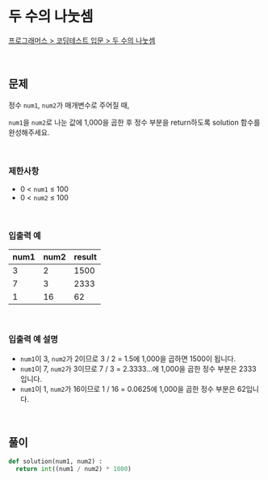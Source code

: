 # 두 수의 나눗셈

[프로그래머스 > 코딩테스트 입문 > 두 수의 나눗셈](https://school.programmers.co.kr/learn/courses/30/lessons/120806)

<br/>

## 문제

정수 `num1`, `num2`가 매개변수로 주어질 때,

`num1`을 `num2`로 나눈 값에 1,000을 곱한 후 정수 부분을 return하도록 solution 함수를 완성해주세요.

<br/>

### 제한사항
- 0 < `num1` ≤ 100
- 0 < `num2` ≤ 100

<br/>

### 입출력 예

| num1 | num2 | result |
| ---- | ---- | ------ |
| 3    | 2    | 1500   |
| 7    | 3    | 2333   |
| 1    | 16   | 62     |

<br/>

### 입출력 예 설명
- `num1`이 3, `num2`가 2이므로 3 / 2 = 1.5에 1,000을 곱하면 1500이 됩니다.
- `num1`이 7, `num2`가 3이므로 7 / 3 = 2.3333...에 1,000을 곱한 정수 부분은 2333입니다.
- `num1`이 1, `num2`가 16이므로 1 / 16 = 0.0625에 1,000을 곱한 정수 부분은 62입니다.

<br/>

## 풀이

```Python
def solution(num1, num2) :
  return int((num1 / num2) * 1000)
```
